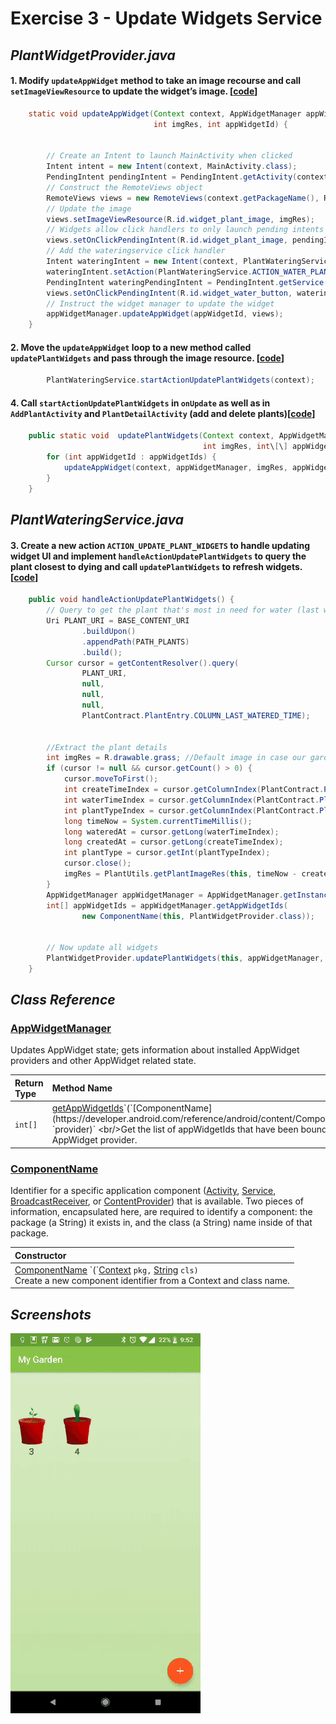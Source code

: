 # Exercise 3 - Update Widgets Service

## _PlantWidgetProvider.java_
#### 1. Modify `updateAppWidget` method to take an image recourse and call `setImageViewResource` to update the widget’s image. [[code][1]]
```java
    static void updateAppWidget(Context context, AppWidgetManager appWidgetManager,
                                int imgRes, int appWidgetId) {


        // Create an Intent to launch MainActivity when clicked
        Intent intent = new Intent(context, MainActivity.class);
        PendingIntent pendingIntent = PendingIntent.getActivity(context, 0, intent, 0);
        // Construct the RemoteViews object
        RemoteViews views = new RemoteViews(context.getPackageName(), R.layout.plant_widget);
        // Update the image
        views.setImageViewResource(R.id.widget_plant_image, imgRes);
        // Widgets allow click handlers to only launch pending intents
        views.setOnClickPendingIntent(R.id.widget_plant_image, pendingIntent);
        // Add the wateringservice click handler
        Intent wateringIntent = new Intent(context, PlantWateringService.class);
        wateringIntent.setAction(PlantWateringService.ACTION_WATER_PLANTS);
        PendingIntent wateringPendingIntent = PendingIntent.getService(context, 0, wateringIntent, PendingIntent.FLAG_UPDATE_CURRENT);
        views.setOnClickPendingIntent(R.id.widget_water_button, wateringPendingIntent);
        // Instruct the widget manager to update the widget
        appWidgetManager.updateAppWidget(appWidgetId, views);
    }
```


#### 2. Move the `updateAppWidget` loop to a new method called `updatePlantWidgets` and pass through the image resource. [[code][2]]
```java
        PlantWateringService.startActionUpdatePlantWidgets(context);
```


#### 4. Call `startActionUpdatePlantWidgets` in `onUpdate` as well as in `AddPlantActivity` and `PlantDetailActivity` (add and delete plants)[[code][4]]
```java
    public static void  updatePlantWidgets(Context context, AppWidgetManager appWidgetManager,
                                           int imgRes, int\[\] appWidgetIds) {
        for (int appWidgetId : appWidgetIds) {
            updateAppWidget(context, appWidgetManager, imgRes, appWidgetId);
        }
    }
```



## _PlantWateringService.java_
#### 3. Create a new action `ACTION_UPDATE_PLANT_WIDGETS` to handle updating widget UI and implement `handleActionUpdatePlantWidgets` to query the plant closest to dying and call `updatePlantWidgets` to refresh widgets. [[code][3]]
```java
    public void handleActionUpdatePlantWidgets() {
        // Query to get the plant that's most in need for water (last watered)
        Uri PLANT_URI = BASE_CONTENT_URI
                .buildUpon()
                .appendPath(PATH_PLANTS)
                .build();
        Cursor cursor = getContentResolver().query(
                PLANT_URI,
                null,
                null,
                null,
                PlantContract.PlantEntry.COLUMN_LAST_WATERED_TIME);


        //Extract the plant details
        int imgRes = R.drawable.grass; //Default image in case our garden is empty
        if (cursor != null && cursor.getCount() > 0) {
            cursor.moveToFirst();
            int createTimeIndex = cursor.getColumnIndex(PlantContract.PlantEntry.COLUMN_CREATION_TIME);
            int waterTimeIndex = cursor.getColumnIndex(PlantContract.PlantEntry.COLUMN_LAST_WATERED_TIME);
            int plantTypeIndex = cursor.getColumnIndex(PlantContract.PlantEntry.COLUMN_PLANT_TYPE);
            long timeNow = System.currentTimeMillis();
            long wateredAt = cursor.getLong(waterTimeIndex);
            long createdAt = cursor.getLong(createTimeIndex);
            int plantType = cursor.getInt(plantTypeIndex);
            cursor.close();
            imgRes = PlantUtils.getPlantImageRes(this, timeNow - createdAt, timeNow - wateredAt, plantType);
        }
        AppWidgetManager appWidgetManager = AppWidgetManager.getInstance(this);
        int[] appWidgetIds = appWidgetManager.getAppWidgetIds(
                new ComponentName(this, PlantWidgetProvider.class));


        // Now update all widgets
        PlantWidgetProvider.updatePlantWidgets(this, appWidgetManager, imgRes, appWidgetIds);
    }
```



## _Class Reference_
### [AppWidgetManager](https://developer.android.com/reference/android/appwidget/AppWidgetManager.html)
Updates AppWidget state; gets information about installed AppWidget providers and other AppWidget related state.

|Return Type | Method Name|
|:---------|:------------------------------------------------------------------------------------------------------------------------------------------------------------------------------------------------------------------------------------------------------------------------------------------------------------------------------------------------|
| `int[]` | [getAppWidgetIds](https://developer.android.com/reference/android/appwidget/AppWidgetManager.html#getAppWidgetIds(android.content.ComponentName))`(`[ComponentName](https://developer.android.com/reference/android/content/ComponentName.html) `provider)` <br/>Get the list of appWidgetIds that have been bound to the given AppWidget provider. |


### [ComponentName](https://developer.android.com/reference/android/content/ComponentName.html)
Identifier for a specific application component ([Activity](https://developer.android.com/reference/android/app/Activity.html), [Service](https://developer.android.com/reference/android/app/Service.html), [BroadcastReceiver](https://developer.android.com/reference/android/content/BroadcastReceiver.html), or [ContentProvider](https://developer.android.com/reference/android/content/ContentProvider.html)) that is available. Two pieces of information, encapsulated here, are required to identify a component: the package (a String) it exists in, and the class (a String) name inside of that package.

|Constructor   |
|:---|
|[ComponentName](https://developer.android.com/reference/android/content/ComponentName.html#ComponentName(android.content.Context,java.lang.String)) `(`[Context](https://developer.android.com/reference/android/content/Context.html) `pkg,` [String](https://developer.android.com/reference/java/lang/String.html) `cls)`<br/>Create a new component identifier from a Context and class name.   |



## _Screenshots_
![1](screenshots/1.gif)





[1]: https://github.com/aaroncrutchfield/AdvancedAndroid_MyGarden/blob/30dea4c83bac41f2007dc85b1b22d51305dbd8d6/app/src/main/java/com/example/android/mygarden/PlantWidgetProvider.java#L31-L50
[2]: https://github.com/aaroncrutchfield/AdvancedAndroid_MyGarden/blob/30dea4c83bac41f2007dc85b1b22d51305dbd8d6/app/src/main/java/com/example/android/mygarden/PlantWidgetProvider.java#L56
[3]: https://github.com/aaroncrutchfield/AdvancedAndroid_MyGarden/blob/30dea4c83bac41f2007dc85b1b22d51305dbd8d6/app/src/main/java/com/example/android/mygarden/PlantWateringService.java#L111-L144
[4]: https://github.com/aaroncrutchfield/AdvancedAndroid_MyGarden/blob/30dea4c83bac41f2007dc85b1b22d51305dbd8d6/app/src/main/java/com/example/android/mygarden/PlantWidgetProvider.java#L61-L66
